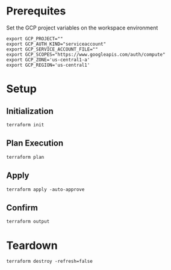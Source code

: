 # Prerequites
Set the GCP project variables on the workspace environment
```
export GCP_PROJECT="" 
export GCP_AUTH_KIND="serviceaccount" 
export GCP_SERVICE_ACCOUNT_FILE="" 
export GCP_SCOPES="https://www.googleapis.com/auth/compute"
export GCP_ZONE='us-central1-a'
export GCP_REGION='us-central1'
```
# Setup
## Initialization
```
terraform init
```
## Plan Execution
```
terraform plan
```
## Apply
```
terraform apply -auto-approve
```
## Confirm
```
terraform output
```
# Teardown
```
terraform destroy -refresh=false
```